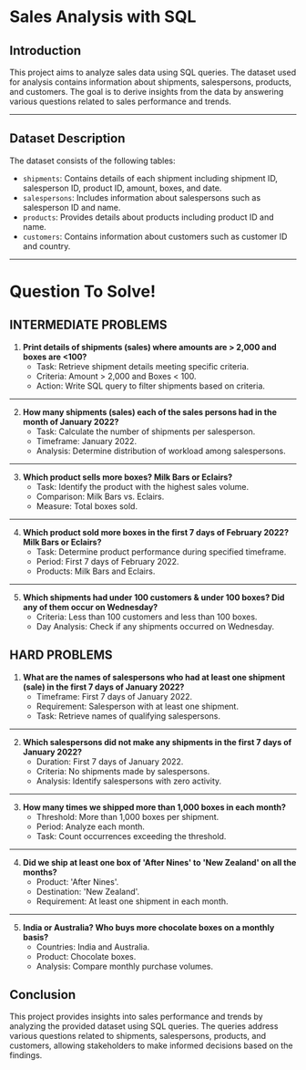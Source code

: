 # Sales Analysis with SQL

## Introduction
This project aims to analyze sales data using SQL queries. The dataset used for analysis contains information about shipments, salespersons, products, and customers. The goal is to derive insights from the data by answering various questions related to sales performance and trends.

---

## Dataset Description
The dataset consists of the following tables:
- `shipments`: Contains details of each shipment including shipment ID, salesperson ID, product ID, amount, boxes, and date.
- `salespersons`: Includes information about salespersons such as salesperson ID and name.
- `products`: Provides details about products including product ID and name.
- `customers`: Contains information about customers such as customer ID and country.

---

# Question To Solve!

## INTERMEDIATE PROBLEMS

1. **Print details of shipments (sales) where amounts are > 2,000 and boxes are <100?**
   - Task: Retrieve shipment details meeting specific criteria.
   - Criteria: Amount > 2,000 and Boxes < 100.
   - Action: Write SQL query to filter shipments based on criteria.

---

2. **How many shipments (sales) each of the sales persons had in the month of January 2022?**
   * Task: Calculate the number of shipments per salesperson.
   * Timeframe: January 2022.
   * Analysis: Determine distribution of workload among salespersons.

---

3. **Which product sells more boxes? Milk Bars or Eclairs?**
   + Task: Identify the product with the highest sales volume.
   + Comparison: Milk Bars vs. Eclairs.
   + Measure: Total boxes sold.

---

4. **Which product sold more boxes in the first 7 days of February 2022? Milk Bars or Eclairs?**
   - Task: Determine product performance during specified timeframe.
   - Period: First 7 days of February 2022.
   - Products: Milk Bars and Eclairs.
   
---

5. **Which shipments had under 100 customers & under 100 boxes? Did any of them occur on Wednesday?**
   * Criteria: Less than 100 customers and less than 100 boxes.
   * Day Analysis: Check if any shipments occurred on Wednesday.

## HARD PROBLEMS

1. **What are the names of salespersons who had at least one shipment (sale) in the first 7 days of January 2022?**
   - Timeframe: First 7 days of January 2022.
   - Requirement: Salesperson with at least one shipment.
   - Task: Retrieve names of qualifying salespersons.

---

2. **Which salespersons did not make any shipments in the first 7 days of January 2022?**
   * Duration: First 7 days of January 2022.
   * Criteria: No shipments made by salespersons.
   * Analysis: Identify salespersons with zero activity.

---

3. **How many times we shipped more than 1,000 boxes in each month?**
   + Threshold: More than 1,000 boxes per shipment.
   + Period: Analyze each month.
   + Task: Count occurrences exceeding the threshold.

---

4. **Did we ship at least one box of 'After Nines' to 'New Zealand' on all the months?**
   - Product: 'After Nines'.
   - Destination: 'New Zealand'.
   - Requirement: At least one shipment in each month.
   
---

5. **India or Australia? Who buys more chocolate boxes on a monthly basis?**
   * Countries: India and Australia.
   * Product: Chocolate boxes.
   * Analysis: Compare monthly purchase volumes.


## Conclusion
This project provides insights into sales performance and trends by analyzing the provided dataset using SQL queries. The queries address various questions related to shipments, salespersons, products, and customers, allowing stakeholders to make informed decisions based on the findings.
